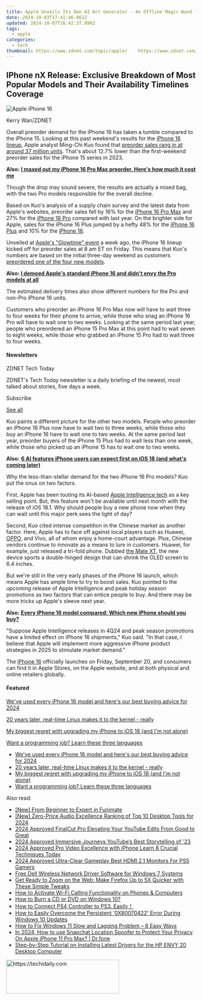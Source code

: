 ```yaml
---
title: Apple Unveils Its Own AI Art Generator - An Offline Magic Wand for Images | ZDNET Exclusive
date: 2024-10-03T17:41:46.061Z
updated: 2024-10-07T16:42:37.096Z
tags:
  - apple
categories:
  - tech
thumbnail: https://www.zdnet.com/topic/apple/    https://www.zdnet.com/a/img/resize/46c7295e91ae222990e8f0e85ddf41cfa86583e8/2024/06/07/7076e1b2-224b-41df-99dc-5bc30eaa2883/iphone-2.jpg?width=170&height=96&fit=crop&auto=webp
---
```


## IPhone nX Release: Exclusive Breakdown of Most Popular Models and Their Availability Timelines  Coverage

![Apple iPhone 16](https://www.zdnet.com/a/img/resize/277b853e12d397c1fe466d78603a7aa85a5685bf/2024/09/09/e0da3045-825d-4c4a-9ae4-f2eff280cba2/dsc01901.jpg?auto=webp&width=1280)

Kerry Wan/ZDNET

Overall preorder demand for the iPhone 16 has taken a tumble compared to the iPhone 15\. Looking at this past weekend's results for the [iPhone 16 lineup](https://www.zdnet.com/article/every-iphone-16-model-compared-which-new-iphone-should-you-buy/), Apple analyst Ming-Chi Kuo found that [preorder sales rang in at around 37 million units](https://medium.com/@mingchikuo/iphone-16-first-weekend-pre-order-analysis-estimated-total-sales-of-about-37-million-units-pro-0a04869b147c). That's about 12.7% lower than the first-weekend preorder sales for the iPhone 15 series in 2023.

**Also:** [**I maxed out my iPhone 16 Pro Max preorder. Here's how much it cost me**](https://www.zdnet.com/article/i-maxed-out-my-iphone-16-pro-max-preorder-heres-how-much-it-cost-me/)

Though the drop may sound severe, the results are actually a mixed bag, with the two Pro models responsible for the overall decline.

Based on Kuo's analysis of a supply chain survey and the latest data from Apple's websites, preorder sales fell by 16% for the [iPhone 16 Pro Max](https://apple.sjv.io/c/159047/435031/7613?&sharedid=zdnet&partnerpropertyid=1980086&u=https%3A%2F%2Fwww.apple.com%2Fshop%2Fbuy-iphone%2Fiphone-16-pro&subId1=zd-%5F%5FCOM%5FCLICK%5FID%5F%5F-dtp) and 27% for the [iPhone 16 Pro](https://apple.sjv.io/c/159047/435031/7613?&sharedid=zdnet&partnerpropertyid=1980086&u=https%3A%2F%2Fwww.apple.com%2Fshop%2Fbuy-iphone%2Fiphone-16-pro&subId1=zd-%5F%5FCOM%5FCLICK%5FID%5F%5F-dtp) compared with last year. On the brighter side for Apple, sales for the iPhone 16 Plus jumped by a hefty 48% for the [iPhone 16 Plus](https://apple.sjv.io/c/159047/435031/7613?&sharedid=zdnet&partnerpropertyid=1980086&u=https%3A%2F%2Fwww.apple.com%2Fshop%2Fbuy-iphone%2Fiphone-16&subId1=zd-%5F%5FCOM%5FCLICK%5FID%5F%5F-dtp) and 10% for the [iPhone 16](https://apple.sjv.io/c/159047/435031/7613?&sharedid=zdnet&partnerpropertyid=1980086&u=https%3A%2F%2Fwww.apple.com%2Fshop%2Fbuy-iphone%2Fiphone-16&subId1=zd-%5F%5FCOM%5FCLICK%5FID%5F%5F-dtp).

Unveiled at [Apple's "Glowtime" event](https://www.zdnet.com/article/everything-announced-at-apples-iphone-16-glowup-event-ai-apple-watch-10-airpods-more/) a week ago, the iPhone 16 lineup kicked off for preorder sales at 8 am ET on Friday. This means that Kuo's numbers are based on the initial three-day weekend as customers [preordered one of the four new models](https://www.zdnet.com/article/preorder-the-iphone-16-now-and-even-get-one-for-free-heres-how/).

**Also: [I demoed Apple's standard iPhone 16 and didn't envy the Pro models at all](https://www.zdnet.com/article/i-demoed-apples-standard-iphone-16-and-didnt-envy-the-pro-models-at-all/)**

The estimated delivery times also show different numbers for the Pro and non-Pro iPhone 16 units.

Customers who preorder an iPhone 16 Pro Max now will have to wait three to four weeks for their phone to arrive, while those who snag an iPhone 16 Pro will have to wait one to two weeks. Looking at the same period last year, people who preordered an iPhone 15 Pro Max at this point had to wait seven to eight weeks, while those who grabbed an iPhone 15 Pro had to wait three to four weeks.

#### Newsletters

ZDNET Tech Today

ZDNET's Tech Today newsletter is a daily briefing of the newest, most talked about stories, five days a week.

 Subscribe

[See all](https://www.zdnet.com/newsletters/)

Kuo paints a different picture for the other two models. People who preorder an iPhone 16 Plus now have to wait two to three weeks, while those who buy an iPhone 16 have to wait one to two weeks. At the same period last year, preorder buyers of the iPhone 15 Plus had to wait less than one week, while those who picked up an iPhone 15 has to wait one to two weeks.

**Also:** [**6 AI features iPhone users can expect first on iOS 18 (and what's coming later)**](https://www.zdnet.com/article/6-ai-features-iphone-users-can-expect-first-on-ios-18-and-whats-coming-later/)

Why the less-than-stellar demand for the two iPhone 16 Pro models? Kuo put the onus on two factors.

First, Apple has been touting its AI-based [Apple Intelligence tech](https://www.zdnet.com/article/apple-delivers-on-hardware-upgrades-but-punts-apple-intelligence-rollout/) as a key selling point. But, this feature won't be available until next month with the release of iOS 18.1\. Why should people buy a new phone now when they can wait until this major perk sees the light of day?

Second, Kuo cited intense competition in the Chinese market as another factor. Here, Apple has to face off against local players such as Huawei, [OPPO](https://www.zdnet.com/article/oppo-find-n2-flip-launches-outside-china-offering-samsung-serious-competition/), and Vivo, all of whom enjoy a home-court advantage. Plus, Chinese vendors continue to innovate as a means to lure in customers. Huawei, for example, just released a tri-fold phone. Dubbed [the Mate XT](https://www.zdnet.com/article/forget-the-iphone-16-huaweis-new-tri-fold-smartphone-stunned-me-with-its-10-inch-display/), the new device sports a double-hinged design that can shrink the OLED screen to 6.4 inches.

But we're still in the very early phases of the iPhone 16 launch, which means Apple has ample time to try to boost sales. Kuo pointed to the upcoming release of Apple Intelligence and peak holiday season promotions as two factors that can entice people to buy. And there may be more tricks up Apple's sleeve next year.

**Also: [Every iPhone 16 model compared: Which new iPhone should you buy?](https://www.zdnet.com/article/every-iphone-16-model-compared-which-new-iphone-should-you-buy/)**

"Suppose Apple Intelligence releases in 4Q24 and peak season promotions have a limited effect on iPhone 16 shipments," Kuo said. "In that case, I believe that Apple will implement more aggressive iPhone product strategies in 2025 to stimulate market demand."

The [iPhone 16](https://apple.sjv.io/c/159047/435031/7613?&sharedid=zdnet&partnerpropertyid=1980086&u=https%3A%2F%2Fwww.apple.com%2Fshop%2Fbuy-iphone%2Fiphone-16%3Fafid%3Dp239%257C159047%26cid%3Daos-us-aff-ir-159047&subId1=zd-%5F%5FCOM%5FCLICK%5FID%5F%5F-dtp) officially launches on Friday, September 20, and consumers can find it in Apple Stores, on the Apple website, and at both physical and online retailers globally.

#### Featured

[We've used every iPhone 16 model and here's our best buying advice for 2024](https://www.zdnet.com/article/iphone-16-pro-max-buying-advice-2024/ "We've used every iPhone 16 model and here's our best buying advice for 2024")

[20 years later, real-time Linux makes it to the kernel - really](https://www.zdnet.com/article/20-years-later-real-time-linux-makes-it-to-the-kernel-really/ "20 years later, real-time Linux makes it to the kernel - really")

[My biggest regret with upgrading my iPhone to iOS 18 (and I'm not alone)](https://www.zdnet.com/article/my-biggest-regret-with-upgrading-my-iphone-to-ios-18-and-im-not-alone/ "My biggest regret with upgrading my iPhone to iOS 18 (and I'm not alone)")

[Want a programming job? Learn these three languages](https://www.zdnet.com/article/want-a-programming-job-learn-these-three-languages/ "Want a programming job? Learn these three languages")

* [We've used every iPhone 16 model and here's our best buying advice for 2024](https://www.zdnet.com/article/iphone-16-pro-max-buying-advice-2024/ "We've used every iPhone 16 model and here's our best buying advice for 2024")
* [20 years later, real-time Linux makes it to the kernel - really](https://www.zdnet.com/article/20-years-later-real-time-linux-makes-it-to-the-kernel-really/ "20 years later, real-time Linux makes it to the kernel - really")
* [My biggest regret with upgrading my iPhone to iOS 18 (and I'm not alone)](https://www.zdnet.com/article/my-biggest-regret-with-upgrading-my-iphone-to-ios-18-and-im-not-alone/ "My biggest regret with upgrading my iPhone to iOS 18 (and I'm not alone)")
* [Want a programming job? Learn these three languages](https://www.zdnet.com/article/want-a-programming-job-learn-these-three-languages/ "Want a programming job? Learn these three languages")

<ins class="adsbygoogle"
     style="display:block"
     data-ad-format="autorelaxed"
     data-ad-client="ca-pub-7571918770474297"
     data-ad-slot="1223367746"></ins>

<ins class="adsbygoogle"
     style="display:block"
     data-ad-client="ca-pub-7571918770474297"
     data-ad-slot="8358498916"
     data-ad-format="auto"
     data-full-width-responsive="true"></ins>

<span class="atpl-alsoreadstyle">Also read:</span>
<div><ul>
<li><a href="https://fox-direct.techidaily.com/new-from-beginner-to-expert-in-funimate/"><u>[New] From Beginner to Expert in Funimate</u></a></li>
<li><a href="https://on-screen-recording.techidaily.com/new-zero-price-audio-excellence-ranking-of-top-10-desktop-tools-for-2024/"><u>[New] Zero-Price Audio Excellence Ranking of Top 10 Desktop Tools for 2024</u></a></li>
<li><a href="https://youtube-stream.techidaily.com/2024-approved-finalcut-pro-elevating-your-youtube-edits-from-good-to-great/"><u>2024 Approved FinalCut Pro Elevating Your YouTube Edits From Good to Great</u></a></li>
<li><a href="https://fox-cloud.techidaily.com/2024-approved-immersive-journeys-youtubes-best-storytelling-of-23/"><u>2024 Approved Immersive Journeys YouTube’s Best Storytelling of '23</u></a></li>
<li><a href="https://fox-boxes.techidaily.com/2024-approved-pro-video-excellence-with-iphone-learn-8-crucial-techniques-today/"><u>2024 Approved Pro Video Excellence with iPhone Learn 8 Crucial Techniques Today</u></a></li>
<li><a href="https://video-capture.techidaily.com/2024-approved-ultra-clear-gameplay-best-hdmi-21-monitors-for-ps5-gamers/"><u>2024 Approved Ultra-Clear Gameplay Best HDMI 2.1 Monitors For PS5 Gamers</u></a></li>
<li><a href="https://tech-renaissance.techidaily.com/free-dell-wireless-network-driver-software-for-windows-7-systems/"><u>Free Dell Wireless Network Driver Software for Windows 7 Systems</u></a></li>
<li><a href="https://tech-renaissance.techidaily.com/get-ready-to-zoom-on-the-web-make-firefox-up-to-5x-quicker-with-these-simple-tweaks/"><u>Get Ready to Zoom on the Web: Make Firefox Up to 5X Quicker with These Simple Tweaks</u></a></li>
<li><a href="https://tech-renaissance.techidaily.com/how-to-activate-wi-fi-calling-functionality-on-phones-and-computers/"><u>How to Activate Wi-Fi Calling Functionality on Phones & Computers</u></a></li>
<li><a href="https://tech-renaissance.techidaily.com/how-to-burn-a-cd-or-dvd-on-windows-10/"><u>How to Burn a CD or DVD on Windows 10?</u></a></li>
<li><a href="https://tech-renaissance.techidaily.com/how-to-connect-ps4-controller-to-ps3-easily/"><u>How to Connect PS4 Controller to PS3. Easily！</u></a></li>
<li><a href="https://tech-renaissance.techidaily.com/how-to-easily-overcome-the-persistent-0x80070422-error-during-windows-10-updates/"><u>How to Easily Overcome the Persistent '0X80070422' Error During Windows 10 Updates</u></a></li>
<li><a href="https://tech-renaissance.techidaily.com/how-to-fix-windows-11-slow-and-lagging-problem-8-easy-ways/"><u>How to Fix Windows 11 Slow and Lagging Problem – 8 Easy Ways</u></a></li>
<li><a href="https://phone-solutions.techidaily.com/in-2024-how-to-use-snapchat-location-spoofer-to-protect-your-privacy-on-apple-iphone-11-pro-max-drfone-by-drfone-virtual-ios/"><u>In 2024, How to use Snapchat Location Spoofer to Protect Your Privacy On Apple iPhone 11 Pro Max? | Dr.fone</u></a></li>
<li><a href="https://audio-shaping.techidaily.com/step-by-step-tutorial-on-installing-latest-drivers-for-the-hp-envy-20-desktop-computer/"><u>Step-by-Step Tutorial on Installing Latest Drivers for the HP ENVY 20 Desktop Computer</u></a></li>
</ul></div>

<!-- affiliate ads begin -->
<a href="https://laganoo.pxf.io/c/5597632/1484910/16446" target="_top" id="1484910">
  <img src="//a.impactradius-go.com/display-ad/16446-1484910" border="0" alt="https://techidaily.com" width="300" height="90"/>
</a>
<img height="0" width="0" src="https://laganoo.pxf.io/i/5597632/1484910/16446" style="position:absolute;visibility:hidden;" border="0" />
<!-- affiliate ads end -->

